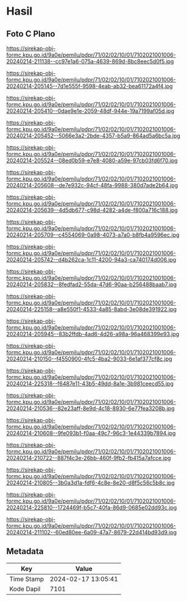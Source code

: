 # Hasil

## Foto C Plano

https://sirekap-obj-formc.kpu.go.id/9a0e/pemilu/pdpr/71/02/02/10/01/7102021001006-20240214-211138--cc97e1a6-075a-4639-869d-8bc8eec5d0f5.jpg

https://sirekap-obj-formc.kpu.go.id/9a0e/pemilu/pdpr/71/02/02/10/01/7102021001006-20240214-205145--7d1e555f-9598-4eab-ab32-bea61172a4f4.jpg

https://sirekap-obj-formc.kpu.go.id/9a0e/pemilu/pdpr/71/02/02/10/01/7102021001006-20240214-205410--0dae9e1e-2059-48df-944e-19a7199af05d.jpg

https://sirekap-obj-formc.kpu.go.id/9a0e/pemilu/pdpr/71/02/02/10/01/7102021001006-20240214-205452--5066e3a2-2bde-4357-b5a9-864ad5a6bc5a.jpg

https://sirekap-obj-formc.kpu.go.id/9a0e/pemilu/pdpr/71/02/02/10/01/7102021001006-20240214-205524--08ed0b59-e7e8-4080-a59e-97cb03fd6f70.jpg

https://sirekap-obj-formc.kpu.go.id/9a0e/pemilu/pdpr/71/02/02/10/01/7102021001006-20240214-205608--de7e932c-94cf-48fa-9988-380d7ade2b64.jpg

https://sirekap-obj-formc.kpu.go.id/9a0e/pemilu/pdpr/71/02/02/10/01/7102021001006-20240214-205639--4d5db677-c98d-4282-a4de-f800a716c188.jpg

https://sirekap-obj-formc.kpu.go.id/9a0e/pemilu/pdpr/71/02/02/10/01/7102021001006-20240214-205709--c4554069-0a98-4073-a7a0-b8fb4a9596ec.jpg

https://sirekap-obj-formc.kpu.go.id/9a0e/pemilu/pdpr/71/02/02/10/01/7102021001006-20240214-205742--d4b262ca-1c11-4200-94a3-ca740174d006.jpg

https://sirekap-obj-formc.kpu.go.id/9a0e/pemilu/pdpr/71/02/02/10/01/7102021001006-20240214-205832--8fedfad2-55da-47d6-90aa-b256488baab7.jpg

https://sirekap-obj-formc.kpu.go.id/9a0e/pemilu/pdpr/71/02/02/10/01/7102021001006-20240214-225158--a8e550f1-4533-4a85-8abd-3e08de391922.jpg

https://sirekap-obj-formc.kpu.go.id/9a0e/pemilu/pdpr/71/02/02/10/01/7102021001006-20240214-205945--83b2ffdb-4ad6-4d26-a98a-96a468399e93.jpg

https://sirekap-obj-formc.kpu.go.id/9a0e/pemilu/pdpr/71/02/02/10/01/7102021001006-20240214-210150--f4550900-4fc5-4ba2-9033-6e1af377cf8c.jpg

https://sirekap-obj-formc.kpu.go.id/9a0e/pemilu/pdpr/71/02/02/10/01/7102021001006-20240214-225318--f6487e11-43b5-49dd-8a1e-3b981ceecd55.jpg

https://sirekap-obj-formc.kpu.go.id/9a0e/pemilu/pdpr/71/02/02/10/01/7102021001006-20240214-210536--82e23aff-8e9d-4c18-8930-6e77fea3208b.jpg

https://sirekap-obj-formc.kpu.go.id/9a0e/pemilu/pdpr/71/02/02/10/01/7102021001006-20240214-210608--9fe093b1-f0aa-49c7-96c3-1e44339b7894.jpg

https://sirekap-obj-formc.kpu.go.id/9a0e/pemilu/pdpr/71/02/02/10/01/7102021001006-20240214-210722--887f4c3e-26bb-460f-9fb2-fb415a7afcce.jpg

https://sirekap-obj-formc.kpu.go.id/9a0e/pemilu/pdpr/71/02/02/10/01/7102021001006-20240214-210805--3b0a3d1a-fdf6-4c8e-8e20-d8f5c56c5b8c.jpg

https://sirekap-obj-formc.kpu.go.id/9a0e/pemilu/pdpr/71/02/02/10/01/7102021001006-20240214-225810--1724469f-b5c7-40fa-86d9-0685e02dd93c.jpg

https://sirekap-obj-formc.kpu.go.id/9a0e/pemilu/pdpr/71/02/02/10/01/7102021001006-20240214-211102--60ed80ee-6a09-47a7-8679-22d414bd93d9.jpg


## Metadata

| Key        | Value               |
| ---------- | ------------------- |
| Time Stamp | 2024-02-17 13:05:41 |
| Kode Dapil | 7101                |



